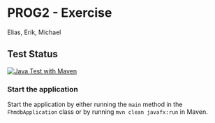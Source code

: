 # PROG2 - Exercise
Elias, Erik, Michael

## Test Status
[![Java Test with Maven](https://github.com/michael-mezgo/fh-movies/actions/workflows/maven.yml/badge.svg)](https://github.com/michael-mezgo/fh-movies/actions/workflows/maven.yml)

### Start the application
Start the application by either running the `main` method in the `FhmdbApplication` class or by running `mvn clean javafx:run` in Maven.
